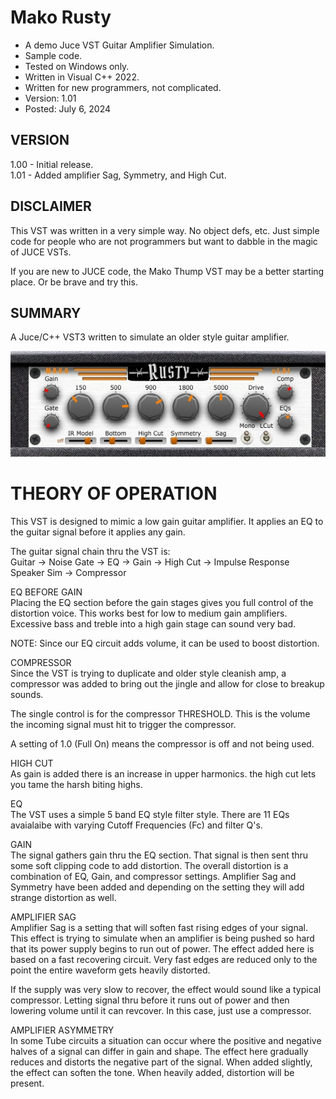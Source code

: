 # Mako Rusty
* A demo Juce VST Guitar Amplifier Simulation.
* Sample code.
* Tested on Windows only.
* Written in Visual C++ 2022.
* Written for new programmers, not complicated.
* Version: 1.01
* Posted: July 6, 2024

VERSION
------------------------------------------------------------------
1.00 - Initial release.  
1.01 - Added amplifier Sag, Symmetry, and High Cut.

DISCLAIMER
------------------------------------------------------------------  
This VST was written in a very simple way. No object defs, etc. 
Just simple code for people who are not programmers but want to 
dabble in the magic of JUCE VSTs.

If you are new to JUCE code, the Mako Thump VST may be a better
starting place. Or be brave and try this.
       
SUMMARY
------------------------------------------------------------------
A Juce/C++ VST3 written to simulate an older style guitar amplifier. 

![Demo Image](docs/assets/rustydemo01.jpg)

# THEORY OF OPERATION<br />
This VST is designed to mimic a low gain guitar amplifier. It applies an EQ to the guitar signal before it
applies any gain. 

The guitar signal chain thru the VST is:  
Guitar -> Noise Gate -> EQ -> Gain -> High Cut -> Impulse Response Speaker Sim -> Compressor

EQ BEFORE GAIN  
Placing the EQ section before the gain stages gives you full control of the distortion voice. This works best for low to medium gain amplifiers.
Excessive bass and treble into a high gain stage can sound very bad.  

NOTE: Since our EQ circuit adds volume, it can be used to boost distortion.

COMPRESSOR  
Since the VST is trying to duplicate and older style cleanish amp, a compressor was added to bring out the
jingle and allow for close to breakup sounds. 

The single control is for the compressor THRESHOLD. This is the volume the incoming signal must hit to trigger the
compressor. 

A setting of 1.0 (Full On) means the compressor is off and not being used.  

HIGH CUT  
As gain is added there is an increase in upper harmonics. the high cut lets you tame the harsh biting highs.

EQ  
The VST uses a simple 5 band EQ style filter style. There are 11 EQs avaialaibe with varying Cutoff Frequencies (Fc) 
and filter Q's.

GAIN   
The signal gathers gain thru the EQ section. That signal is then sent thru some soft clipping code to add distortion.
The overall distortion is a combination of EQ, Gain, and compressor settings. Amplifier Sag and Symmetry have been added and depending on the setting
they will add strange distortion as well. 

AMPLIFIER SAG  
Amplifier Sag is a setting that will soften fast rising edges of your signal. This effect is trying to simulate when an amplifier is being pushed so hard
that its power supply begins to run out of power. The effect added here is based on a fast recovering circuit. Very fast edges are reduced only to the
point the entire waveform gets heavily distorted.

If the supply was very slow to recover, the effect would sound like a typical compressor. Letting signal thru before it runs out of power and then lowering volume
until it can revcover. In this case, just use a compressor. 

AMPLIFIER ASYMMETRY  
In some Tube circuits a situation can occur where the positive and negative halves of a signal can differ in gain and shape. The effect here gradually reduces
and distorts the negative part of the signal. When added slightly, the effect can soften the tone. When heavily added, distortion will be present. 
